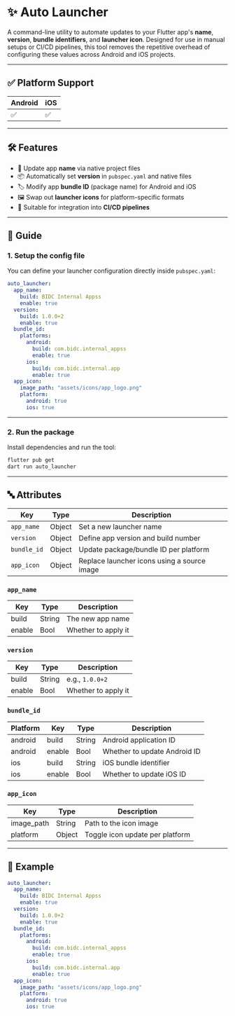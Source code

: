 
# ✨ Auto Launcher

A command-line utility to automate updates to your Flutter app's **name**, **version**, **bundle identifiers**, and **launcher icon**. Designed for use in manual setups or CI/CD pipelines, this tool removes the repetitive overhead of configuring these values across Android and iOS projects.

---

## ✅ Platform Support

| Android | iOS |
|---------|-----|
| ✅      | ✅  |

---

## 🛠 Features

- 🔧 Update app **name** via native project files
- 📦 Automatically set **version** in `pubspec.yaml` and native files
- 🏷 Modify app **bundle ID** (package name) for Android and iOS
- 🖼 Swap out **launcher icons** for platform-specific formats
- 🤖 Suitable for integration into **CI/CD pipelines**

---

## 📘 Guide

### 1. Setup the config file

You can define your launcher configuration directly inside `pubspec.yaml`:

```yaml
auto_launcher:
  app_name:
    build: BIDC Internal Appss
    enable: true
  version:
    build: 1.0.0+2
    enable: true
  bundle_id:
    platforms:
      android:
        build: com.bidc.internal_appss
        enable: true
      ios:
        build: com.bidc.internal.app
        enable: true
  app_icon:
    image_path: "assets/icons/app_logo.png"
    platform:
      android: true
      ios: true
```
---

### 2. Run the package

Install dependencies and run the tool:

```bash
flutter pub get
dart run auto_launcher
```

---

## 🔤 Attributes

| Key         | Type   | Description                                 |
| ----------- | ------ | ------------------------------------------- |
| `app_name`  | Object | Set a new launcher name                     |
| `version`   | Object | Define app version and build number         |
| `bundle_id` | Object | Update package/bundle ID per platform       |
| `app_icon`  | Object | Replace launcher icons using a source image |

### `app_name`

| Key    | Type   | Description         |
| ------ | ------ | ------------------- |
| build  | String | The new app name    |
| enable | Bool   | Whether to apply it |

### `version`

| Key    | Type   | Description         |
| ------ | ------ | ------------------- |
| build  | String | e.g., `1.0.0+2`     |
| enable | Bool   | Whether to apply it |

### `bundle_id`

| Platform | Key    | Type   | Description                  |
| -------- | ------ | ------ | ---------------------------- |
| android  | build  | String | Android application ID       |
| android  | enable | Bool   | Whether to update Android ID |
| ios      | build  | String | iOS bundle identifier        |
| ios      | enable | Bool   | Whether to update iOS ID     |

### `app_icon`

| Key         | Type   | Description                     |
| ----------- | ------ | ------------------------------- |
| image\_path | String | Path to the icon image          |
| platform    | Object | Toggle icon update per platform |

---

## 🧾 Example

```yaml
auto_launcher:
  app_name:
    build: BIDC Internal Appss
    enable: true
  version:
    build: 1.0.0+2
    enable: true
  bundle_id:
    platforms:
      android:
        build: com.bidc.internal_appss
        enable: true
      ios:
        build: com.bidc.internal.app
        enable: true
  app_icon:
    image_path: "assets/icons/app_logo.png"
    platform:
      android: true
      ios: true
```
